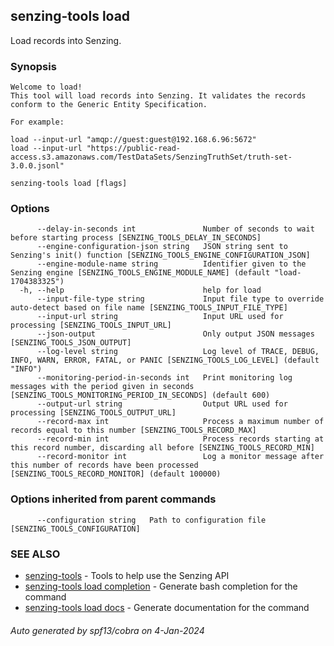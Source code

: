 ## senzing-tools load

Load records into Senzing.

### Synopsis


	Welcome to load!
	This tool will load records into Senzing. It validates the records conform to the Generic Entity Specification.

	For example:

	load --input-url "amqp://guest:guest@192.168.6.96:5672"
	load --input-url "https://public-read-access.s3.amazonaws.com/TestDataSets/SenzingTruthSet/truth-set-3.0.0.jsonl"
    

```
senzing-tools load [flags]
```

### Options

```
      --delay-in-seconds int               Number of seconds to wait before starting process [SENZING_TOOLS_DELAY_IN_SECONDS]
      --engine-configuration-json string   JSON string sent to Senzing's init() function [SENZING_TOOLS_ENGINE_CONFIGURATION_JSON]
      --engine-module-name string          Identifier given to the Senzing engine [SENZING_TOOLS_ENGINE_MODULE_NAME] (default "load-1704383325")
  -h, --help                               help for load
      --input-file-type string             Input file type to override auto-detect based on file name [SENZING_TOOLS_INPUT_FILE_TYPE]
      --input-url string                   Input URL used for processing [SENZING_TOOLS_INPUT_URL]
      --json-output                        Only output JSON messages  [SENZING_TOOLS_JSON_OUTPUT]
      --log-level string                   Log level of TRACE, DEBUG, INFO, WARN, ERROR, FATAL, or PANIC [SENZING_TOOLS_LOG_LEVEL] (default "INFO")
      --monitoring-period-in-seconds int   Print monitoring log messages with the period given in seconds [SENZING_TOOLS_MONITORING_PERIOD_IN_SECONDS] (default 600)
      --output-url string                  Output URL used for processing [SENZING_TOOLS_OUTPUT_URL]
      --record-max int                     Process a maximum number of records equal to this number [SENZING_TOOLS_RECORD_MAX]
      --record-min int                     Process records starting at this record number, discarding all before [SENZING_TOOLS_RECORD_MIN]
      --record-monitor int                 Log a monitor message after this number of records have been processed [SENZING_TOOLS_RECORD_MONITOR] (default 100000)
```

### Options inherited from parent commands

```
      --configuration string   Path to configuration file [SENZING_TOOLS_CONFIGURATION]
```

### SEE ALSO

* [senzing-tools](senzing-tools.md)	 - Tools to help use the Senzing API
* [senzing-tools load completion](senzing-tools_load_completion.md)	 - Generate bash completion for the command
* [senzing-tools load docs](senzing-tools_load_docs.md)	 - Generate documentation for the command

###### Auto generated by spf13/cobra on 4-Jan-2024
